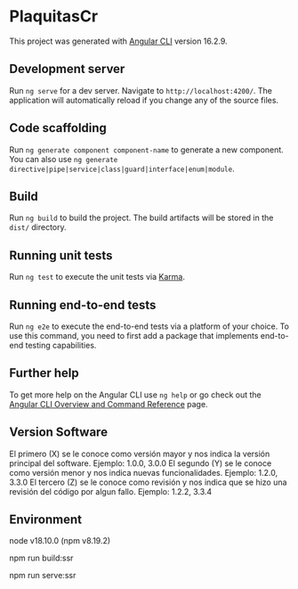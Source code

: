 # PlaquitasCr

This project was generated with [Angular CLI](https://github.com/angular/angular-cli) version 16.2.9.

## Development server

Run `ng serve` for a dev server. Navigate to `http://localhost:4200/`. The application will automatically reload if you change any of the source files.

## Code scaffolding

Run `ng generate component component-name` to generate a new component. You can also use `ng generate directive|pipe|service|class|guard|interface|enum|module`.

## Build

Run `ng build` to build the project. The build artifacts will be stored in the `dist/` directory.

## Running unit tests

Run `ng test` to execute the unit tests via [Karma](https://karma-runner.github.io).

## Running end-to-end tests

Run `ng e2e` to execute the end-to-end tests via a platform of your choice. To use this command, you need to first add a package that implements end-to-end testing capabilities.

## Further help

To get more help on the Angular CLI use `ng help` or go check out the [Angular CLI Overview and Command Reference](https://angular.io/cli) page.


## Version Software
El primero (X) se le conoce como versión mayor y nos indica la versión principal del software. Ejemplo: 1.0.0, 3.0.0
El segundo (Y) se le conoce como versión menor y nos indica nuevas funcionalidades. Ejemplo: 1.2.0, 3.3.0
El tercero (Z) se le conoce como revisión y nos indica que se hizo una revisión del código por algun fallo. Ejemplo: 1.2.2, 3.3.4

## Environment
node v18.10.0 (npm v8.19.2)

npm run build:ssr

npm run serve:ssr